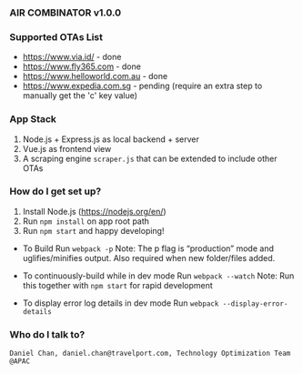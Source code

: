 ### AIR COMBINATOR v1.0.0 ###

### Supported OTAs List ###

* https://www.via.id/ - done
* https://www.fly365.com - done
* https://www.helloworld.com.au - done
* https://www.expedia.com.sg - pending (require an extra step to manually get the 'c' key value)

### App Stack ###

1. Node.js + Express.js as local backend + server
2. Vue.js as frontend view
3. A scraping engine `scraper.js` that can be extended to include other OTAs

### How do I get set up? ###

1. Install Node.js (https://nodejs.org/en/)
2. Run `npm install` on app root path
3. Run `npm start` and happy developing!

* To Build
Run `webpack -p`
Note: The p flag is “production” mode and uglifies/minifies output. Also required when new folder/files added.

* To continuously-build while in dev mode
Run `webpack --watch`
Note: Run this together with `npm start` for rapid development

* To display error log details in dev mode
Run `webpack --display-error-details`

### Who do I talk to? ###

`Daniel Chan, daniel.chan@travelport.com, Technology Optimization Team @APAC`